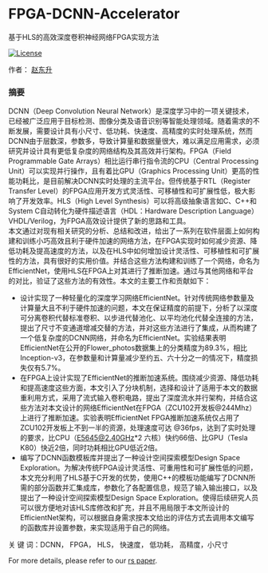 # FPGA-DCNN-Accelerator
基于HLS的高效深度卷积神经网络FPGA实现方法

[![License](https://img.shields.io/badge/license-BSD-blue.svg)](LICENSE)

作者： [赵东升](https://generalzds.github.io/)

### 摘要

<tab/>DCNN（Deep Convolution Neural Network）是深度学习中的一项关键技术，已经被广泛应用于目标检测、图像分类及语音识别等智能处理领域。随着需求的不断发展，需要设计具有小尺寸、低功耗、快速度、高精度的实时处理系统，然而DCNN由于层数深，参数多，导致计算量和数据量很大，难以满足应用需求，必须研究并设计具有更低复杂度的网络结构及其高效并行架构。FPGA（Field Programmable Gate Arrays）相比运行串行指令流的CPU（Central Processing Unit）可以实现并行操作，且有着比GPU（Graphics Processing Unit）更高的性能功耗比，是目前解决DCNN实时处理的主流平台。但传统基于RTL（Register Transfer Level）的FPGA应用开发方式灵活性、可移植性和可扩展性低，极大影响了开发效率。HLS（High Level Synthesis）可以将高级抽象语言如C、C++和System C自动转化为硬件描述语言（HDL：Hardware Description Language）VHDL/Verilog，为FPGA高效设计提供了新的思路和工具。<br/>
本文通过对现有相关研究的分析、总结和改进，给出了一系列在软件层面上如何构建和训练小巧高效且利于硬件加速的网络方法，在FPGA实现时如何减少资源、降低功耗及提高速度的方法，以及在HLS中如何增加设计灵活性、可移植性和可扩展性的方法，具有很好的实用价值。并结合这些方法构建和训练了一个网络，命名为EfficientNet，使用HLS在FPGA上对其进行了推断加速。通过与其他网络和平台的对比，验证了这些方法的有效性。本文的主要工作和贡献如下：<br/>
* 设计实现了一种轻量化的深度学习网络EfficientNet。针对传统网络参数量及计算量大且不利于硬件加速的问题，本文在保证精度的前提下，分析了以深度可分离卷积代替标准卷积、以步进代替池化、以平均池化代替全连接的方法，提出了尺寸不变通道增减交替的方法，并对这些方法进行了集成，从而构建了一个低复杂度的DCNN网络，并命名为EfficientNet。实验结果表明EfficientNet在公开的Flower_photos数据集上的分类精度为89.3%，相比Inception-v3，在参数量和计算量减少至约五、六十分之一的情况下，精度损失仅有5.7%。<br/>
* 在FPGA上设计实现了EfficientNet的推断加速系统。围绕减少资源、降低功耗和提高速度这些方面，本文引入了分块机制，选择和设计了适用于本文的数据重利用方式，采用了流式输入卷积电路，提出了深度流水并行架构，并结合这些方法对本文设计的网络EfficientNet在FPGA（ZCU102开发板@244Mhz）上进行了推断加速。实验表明EfficientNet FPGA推断加速系统仅占用了ZCU102开发板上不到一半的资源，处理速度可达 @36fps，达到了实时处理的要求，比CPU（E5645@2.40GHz\*2 六核）快约66倍、比GPU（Tesla K80）快近2倍，同时功耗相比GPU低近2倍。<br/>
* 编写了DCNN函数模板库并提出了一种设计空间探索模型Design Space Exploration。为解决传统FPGA设计灵活性、可重用性和可扩展性低的问题，本文充分利用了HLS基于C开发的优势，使用C++的模板功能编写了DCNN所需的部分函数并汇集成库，参数化了各配置信息，规范了输入输出接口，以及提出了一种设计空间探索模型Design Space Exploration。使得后续研究人员可以很方便地对该HLS库修改和扩充，并且不用局限于本文所设计的EfficientNet架构，可以根据自身需求按本文给出的评估方式去调用本文编写的函数库并设置参数，来实现适用于自己的网络。<br/>


关 键 词：DCNN， FPGA， HLS， 快速度， 低功耗， 高精度，小尺寸


For more details, please refer to our [rs paper](http://www.mdpi.com/2072-4292/10/4/516).

